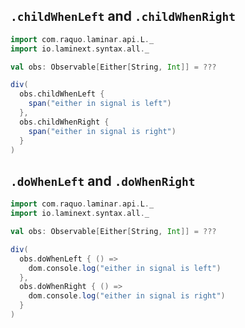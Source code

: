 ## `.childWhenLeft` and `.childWhenRight`

```scala
import com.raquo.laminar.api.L._
import io.laminext.syntax.all._

val obs: Observable[Either[String, Int]] = ???

div(
  obs.childWhenLeft {
    span("either in signal is left")
  },
  obs.childWhenRight {
    span("either in signal is right")
  }
)
```

## `.doWhenLeft` and `.doWhenRight`

```scala
import com.raquo.laminar.api.L._
import io.laminext.syntax.all._

val obs: Observable[Either[String, Int]] = ???

div(
  obs.doWhenLeft { () =>
    dom.console.log("either in signal is left")    
  },
  obs.doWhenRight { () =>
    dom.console.log("either in signal is right")
  }
)
```

